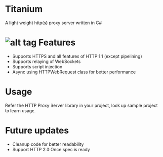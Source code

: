 Titanium
========

A light weight http(s) proxy server written in C#

![alt tag](https://raw.githubusercontent.com/titanium007/Titanium/master/Titanium.ProxyTest/Capture.PNG)
Features
========

* Supports HTTPS and all features of HTTP 1.1 (except pipelining)
* Supports relaying of WebSockets
* Supports script injection
* Async using HTTPWebRequest class for better performance


Usage
=====

Refer the HTTP Proxy Server library in your project, look up sample project to learn usage.

Future updates
============
* Cleanup code for better readability
* Support HTTP 2.0 Once spec is ready

